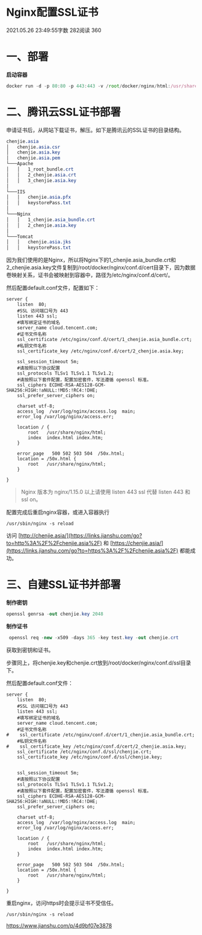 # Nginx配置SSL证书

2021.05.26 23:49:55字数 282阅读 360

# 一、部署

**启动容器**

```jsx
docker run -d -p 80:80 -p 443:443 -v /root/docker/nginx/html:/usr/share/nginx/html  -v /root/docker/nginx/nginx.conf:/etc/nginx/nginx.conf  -v /root/docker/nginx/conf.d:/etc/nginx/conf.d -v /root/docker/nginx/nginx:/var/log/nginx --name nginx nginx
```



# 二、腾讯云SSL证书部署

申请证书后，从网站下载证书，解压。如下是腾讯云的SSL证书的目录结构。

```css
chenjie.asia
│   chenjie.asia.csr
│   chenjie.asia.key  
│   chenjie.asia.pem
└───Apache
│   │   1_root_bundle.crt
│   │   2_chenjie.asia.crt
│   │   3_chenjie.asia.key
│   
└───IIS
│   │   chenjie.asia.pfx
│   │   keystorePass.txt
│
└───Nginx
│   │   1_chenjie.asia_bundle.crt
│   │   2_chenjie.asia.key
│
└───Tomcat
│   │   chenjie.asia.jks
│   │   keystorePass.txt
```

因为我们使用的是Nginx，所以将Nginx下的1_chenjie.asia_bundle.crt和2_chenjie.asia.key文件复制到/root/docker/nginx/conf.d/cert目录下，因为数据卷映射关系，证书会被映射到容器中，路径为/etc/nginx/conf.d/cert/。

然后配置default.conf文件，配置如下：

```nginx
server {
    listen  80;
    #SSL 访问端口号为 443
    listen 443 ssl; 
    #填写绑定证书的域名
    server_name cloud.tencent.com; 
    #证书文件名称
    ssl_certificate /etc/nginx/conf.d/cert/1_chenjie.asia_bundle.crt;
    #私钥文件名称
    ssl_certificate_key /etc/nginx/conf.d/cert/2_chenjie.asia.key;

    ssl_session_timeout 5m;
    #请按照以下协议配置
    ssl_protocols TLSv1 TLSv1.1 TLSv1.2; 
    #请按照以下套件配置，配置加密套件，写法遵循 openssl 标准。
    ssl_ciphers ECDHE-RSA-AES128-GCM-SHA256:HIGH:!aNULL:!MD5:!RC4:!DHE; 
    ssl_prefer_server_ciphers on;

    charset utf-8;
    access_log  /var/log/nginx/access.log  main;
    error_log /var/log/nginx/access.err;

    location / {
        root   /usr/share/nginx/html;
        index  index.html index.htm;
    }

    error_page   500 502 503 504  /50x.html;
    location = /50x.html {
        root   /usr/share/nginx/html;
    }

}
```

> Nginx 版本为 nginx/1.15.0 以上请使用 listen 443 ssl 代替 listen 443 和 ssl on。

配置完成后重启nginx容器，或进入容器执行

```
/usr/sbin/nginx -s reload
```

访问 [http://chenjie.asia/](https://links.jianshu.com/go?to=http%3A%2F%2Fchenjie.asia%2F) 和 [https://chenjie.asia/](https://links.jianshu.com/go?to=https%3A%2F%2Fchenjie.asia%2F) 都能成功。



# 三、自建SSL证书并部署

**制作密钥**

```csharp
openssl genrsa -out chenjie.key 2048
```

**制作证书**

```csharp
 openssl req -new -x509 -days 365 -key test.key -out chenjie.crt
```

获取到密钥和证书。

步骤同上，将chenjie.key和chenjie.crt放到/root/docker/nginx/conf.d/ssl目录下。

然后配置default.conf文件：

```nginx
server {
    listen  80;
    #SSL 访问端口号为 443
    listen 443 ssl; 
    #填写绑定证书的域名
    server_name cloud.tencent.com; 
    #证书文件名称
#    ssl_certificate /etc/nginx/conf.d/cert/1_chenjie.asia_bundle.crt;
    #私钥文件名称
#    ssl_certificate_key /etc/nginx/conf.d/cert/2_chenjie.asia.key;
    ssl_certificate /etc/nginx/conf.d/ssl/chenjie.crt;
    ssl_certificate_key /etc/nginx/conf.d/ssl/chenjie.key;


    ssl_session_timeout 5m;
    #请按照以下协议配置
    ssl_protocols TLSv1 TLSv1.1 TLSv1.2; 
    #请按照以下套件配置，配置加密套件，写法遵循 openssl 标准。
    ssl_ciphers ECDHE-RSA-AES128-GCM-SHA256:HIGH:!aNULL:!MD5:!RC4:!DHE; 
    ssl_prefer_server_ciphers on;

    charset utf-8;
    access_log  /var/log/nginx/access.log  main;
    error_log /var/log/nginx/access.err;

    location / {
        root   /usr/share/nginx/html;
        index  index.html index.htm;
    }

    error_page   500 502 503 504  /50x.html;
    location = /50x.html {
        root   /usr/share/nginx/html;
    }

}
```

重启nginx，访问https时会提示证书不受信任。

```
/usr/sbin/nginx -s reload
```



https://www.jianshu.com/p/4d9bf07e3878

